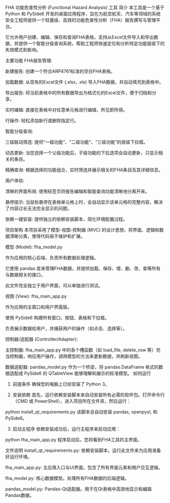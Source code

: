 FHA 功能危害性分析 (Functional Hazard Analysis) 工具
简介
本工具是一个基于 Python 和 PySide6 开发的桌面应用程序，旨在为航空航天、汽车等领域的系统安全工程师提供一个轻量级、高效的功能危害性分析（FHA）报告撰写与管理平台。

它允许用户创建、编辑、保存和查询FHA表格，支持从Excel文件导入和导出数据，并提供一个智能分级查询系统，帮助工程师快速定位和分析特定功能层级下的失效模式和影响。

主要功能
FHA报告管理:

新建报告: 创建一个符合ARP4761标准的空白FHA表格。

加载数据: 从现有的Excel文件 (.xlsx, .xls) 导入FHA数据，并自动填充到表格中。

导出报告: 将当前表格中的所有数据导出为格式化的Excel文件，便于归档和分享。

实时编辑: 直接在表格中对任意单元格进行编辑，所见即所得。

行操作: 轻松添加新行或删除指定行。

智能分级查询:

三级联动筛选: 提供“一级功能”、“二级功能”、“三级功能”的层级下拉框。

动态更新: 当您选择一个父级功能后，子级功能的下拉选项会自动更新，只显示相关的条目。

精确查询: 根据选择的功能组合，实时筛选并展示相关的FHA条目及其详细信息。

用户体验:

清晰的界面布局: 使用标签页将报告编辑和智能查询功能清晰地分离开来。

悬停提示: 当鼠标悬停在表格单元格上时，会自动显示该单元格的完整内容，解决了内容过长无法完全显示的问题。

依赖一键安装: 提供独立的依赖安装脚本，简化环境配置过程。

项目架构
本项目采用了模型-视图-控制器 (MVC) 的设计思想，将界面、逻辑和数据清晰分离，使得代码易于维护和扩展。

模型 (Model): fha_model.py

作为应用的核心后端，负责所有数据处理逻辑。

它使用 pandas 库来管理FHA数据，并提供加载、保存、增、删、改、查等所有与数据相关的接口。

此文件完全独立于用户界面，可以单独进行测试。

视图 (View): fha_main_app.py

作为应用的主窗口和用户界面层。

使用 PySide6 构建所有窗口、按钮、表格和下拉框。

负责展示数据给用户，并捕获用户的操作（如点击、选择等）。

控制器/适配器 (Controller/Adapter):

主控制器: fha_main_app.py 中的各个槽函数（如 load_file, delete_row 等）充当控制器，响应用户操作，调用模型的方法来更新数据，并刷新视图。

数据适配器: pandas_model.py 作为一个桥梁，将 pandas.DataFrame 格式的数据适配成 PySide6 的 QTableView 能够理解和展示的标准模型。
如何运行
1. 前提条件
确保您的电脑上已经安装了 Python 3。

2. 安装依赖
首先，运行依赖安装脚本来自动安装所有必需的软件包。打开命令行（CMD 或 PowerShell），进入项目所在文件夹，然后运行：

python install_qt_requirements.py
该脚本会自动安装 pandas, openpyxl, 和 PySide6。

3. 启动主程序
依赖安装成功后，运行主程序来启动应用：

python fha_main_app.py
程序启动后，您将看到FHA工具的主界面。

文件说明
install_qt_requirements.py: 依赖安装脚本。运行此文件来为应用准备好运行环境。

fha_main_app.py: 主应用入口与UI界面。包含了所有界面元素和用户交互逻辑。

fha_model.py: 核心数据模型。处理所有FHA数据的后端逻辑。

pandas_model.py: Pandas-Qt适配器。用于在Qt表格中高效地显示和编辑Pandas数据。

